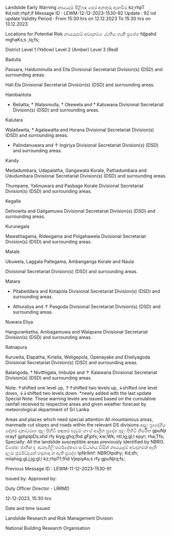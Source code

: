 Landslide Early Warning නායයෑම් පිළිබඳ පෙර අනතුරු ඇඟවීම kz;rhpT Kd;ndr;rhpf;if Message ID : LEWM-12-12-2023-1530-92 Update : 92 nd update Validity Period : From 15:30 hrs on 12.12.2023 To 15:30 hrs on 13.12.2023

Locations for Potential Risk නායයෑපම් අවදානම ෙැවතිය හැකි ප්‍රපේශ fdjpahd mghaKs;s ,lq;fs;

District Level 1 (Yellow) Level 2 (Amber) Level 3 (Red)

Badulla

Passara, Haldummulla and Ella Divisional Secretariat Division(s) (DSD) and surrounding areas.

Hali Ela Divisional Secretariat Division(s) (DSD) and surrounding areas.

Hambantota

* Beliatta, * Walasmulla, * Okewela and * Katuwana Divisional Secretariat Division(s) (DSD) and surrounding areas.

Kalutara

Walallawita, * Agalawatta and Horana Divisional Secretariat Division(s) (DSD) and surrounding areas.

* Palindanuwara and ↑ Ingiriya Divisional Secretariat Division(s) (DSD) and surrounding areas.

Kandy

Medadumbara, Udapalatha, Gangawata Korale, Pathadumbara and Ududumbara Divisional Secretariat Division(s) (DSD) and surrounding areas.

Thumpane, Yatinuwara and Pasbage Korale Divisional Secretariat Division(s) (DSD) and surrounding areas.

Kegalle

Dehiowita and Galigamuwa Divisional Secretariat Division(s) (DSD) and surrounding areas.

Kurunegala

Mawathagama, Rideegama and Polgahawela Divisional Secretariat Division(s) (DSD) and surrounding areas.

Matale

Ukuwela, Laggala Pallegama, Ambanganga Korale and Naula

Divisional Secretariat Division(s) (DSD) and surrounding areas.

Matara

* Pitabeddara and Kotapola Divisional Secretariat Division(s) (DSD) and surrounding areas.

* Athuraliya and ↑ Pasgoda Divisional Secretariat Division(s) (DSD) and surrounding areas.

Nuwara Eliya

Hanguranketha, Ambagamuwa and Walapane Divisional Secretariat Division(s) (DSD) and surrounding areas.

Ratnapura

Kuruwita, Elapatha, Kiriella, Weligepola, Openayake and Eheliyagoda Divisional Secretariat Division(s) (DSD) and surrounding areas.

Balangoda, * Nivithigala, Imbulpe and ↑ Kalawana Divisional Secretariat Division(s) (DSD) and surrounding areas.

Note: ↑shifted one level up, ↑↑shifted two levels up, ↓shifted one level down, ↓↓shifted two levels down. *newly added with the last update Special Note: These warning levels are issued based on the cumulative rainfall received to respective areas and given weather forecast by meteorological department of Sri Lanka

Areas and places which need special attention All mountainous areas, manmade cut slopes and roads within the relevant DS divisions අදාල ප්‍රාදේශීය දේකම් දකාට්ඨාශ තුල පිහිටි කඳුකර බෑවුම් හා ඒ ආශ්‍රිත ප්‍රදේශ තුල පිහිටි නිර්මිත gpuNjr nrayf gphptpDs;shd rfy kiyg;ghq;fhd gFjpfs; kw;Wk; ntl;lg;gl;l epyr; rha;Tfs; Specially: All the landslide susceptible areas previously identified by NBRO. විපේෂ: ජාතික ද ාඩනැගිලි පර්මදේෂණ සංවිධානය විසින් නායයෑදම් අවදානමක් ඇති දලස පුර්මවදයන් හදුනාද න ඇති ප්‍රදේශ tpNrlkhf: NBROtpdhy; Kd;dh; milahsg;gLj;jg;gl;l kz;rhpTf;fhd VjepiyAs;s rfy gpuNjrq;fs;.

Previous Message ID : LEWM-11-12-2023-1530-91

Issued by: Approved by:

Duty Officer Director - LRRMD

12-12-2023, 15:30 hrs

Date and time issued

Landslide Research and Risk Management Division

National Building Research Organisation